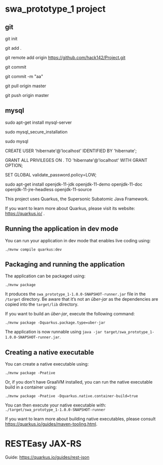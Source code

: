 # swa_prototype_1 project


## git

git init

git add .

git remote add origin https://github.com/hack142/Project.git

git commit

git commit -m "aa"

git pull origin master

git push origin master



## mysql

sudo apt-get install mysql-server

sudo mysql_secure_installation

sudo mysql 

CREATE USER 'hibernate'@'localhost' IDENTIFIED BY 'hibernate';

GRANT ALL PRIVILEGES ON *.* TO 'hibernate'@'localhost' WITH GRANT OPTION;

SET GLOBAL validate_password.policy=LOW;



sudo apt-get install openjdk-11-jdk openjdk-11-demo openjdk-11-doc openjdk-11-jre-headless openjdk-11-source

This project uses Quarkus, the Supersonic Subatomic Java Framework.

If you want to learn more about Quarkus, please visit its website: https://quarkus.io/ .

## Running the application in dev mode

You can run your application in dev mode that enables live coding using:
```shell script
./mvnw compile quarkus:dev
```

## Packaging and running the application

The application can be packaged using:
```shell script
./mvnw package
```
It produces the `swa_prototype_1-1.0.0-SNAPSHOT-runner.jar` file in the `/target` directory.
Be aware that it’s not an _über-jar_ as the dependencies are copied into the `target/lib` directory.

If you want to build an _über-jar_, execute the following command:
```shell script
./mvnw package -Dquarkus.package.type=uber-jar
```

The application is now runnable using `java -jar target/swa_prototype_1-1.0.0-SNAPSHOT-runner.jar`.

## Creating a native executable

You can create a native executable using: 
```shell script
./mvnw package -Pnative
```

Or, if you don't have GraalVM installed, you can run the native executable build in a container using: 
```shell script
./mvnw package -Pnative -Dquarkus.native.container-build=true
```

You can then execute your native executable with: `./target/swa_prototype_1-1.0.0-SNAPSHOT-runner`

If you want to learn more about building native executables, please consult https://quarkus.io/guides/maven-tooling.html.

# RESTEasy JAX-RS

Guide: https://quarkus.io/guides/rest-json


